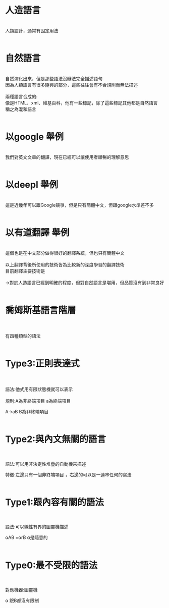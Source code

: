 <H1>人造語言</H1><BR>
人類設計，通常有固定用法<BR>
<BR>
<H1>自然語言</H1><BR>
自然演化出來，但是那些語法沒辦法完全描述語句<BR>
因為人類語言有很多隨興的部分，這些往往會有不合規則而無法描述<BR>
<BR>
兩種語言合成的:<BR>
像是HTML、xml、維基百科，他有一些標記，除了這些標記其他都是自然語言<BR>
稱之為混和語言<BR>
<BR>
<H1>以google 舉例</H1> <BR>
我們對英文文章的翻譯，現在已經可以讓使用者順暢的理解意思<BR>
<BR>
<H1>以deepl 舉例 </H1><BR>
這是近幾年可以跟Google競爭，但是只有簡體中文，但跟google水準差不多<BR>
<BR>
<H1>以有道翻譯 舉例</H1><BR>
這個也是在中文部分做得很好的翻譯系統，但也只有簡體中文<BR>
<BR>
以上翻譯背後所使用的技術皆為比較新的深度學習的翻譯技術<BR>
目前翻譯主要技術是<BR>
<BR>
->對於人造語言已經到明確的程度，但對自然語言是堪用，但品質沒有到非常良好<BR>
<BR>
<H1>喬姆斯基語言階層</H1><BR>
<BR>
有四種類型的語法<BR>
<BR>
<H1>Type3:正則表達式</H1><BR>
<BR>
語法:他式用有限狀態機就可以表示<BR>
<BR>
規則:A為非終端項目  a為終端項目<BR>
     
 A->aB B為非終端項目<BR>
<BR>
 <H1>Type2:與內文無關的語言</H1><BR>
 
 語法:可以用非決定性堆疊的自動機來描述<BR>

 特徵:左邊只有一個非終端項目 ，右邊的可以是一連串任何的寫法<BR>
<BR>
<H1>Type1:跟內容有關的語法</H1><BR>

語法:可以線性有界的圖靈機描述<BR>

αAB =αrB  α是隨意的<BR>
<BR>
<H1>Type0:最不受限的語法</H1><BR>

對應機器:圖靈機<BR>

α 跟B都沒有限制<BR>


